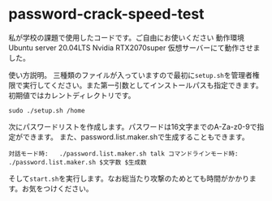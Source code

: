 # password-crack-speed-test
私が学校の課題で使用したコードです。ご自由にお使いください
動作環境
Ubuntu server 20.04LTS
Nvidia RTX2070super
仮想サーバーにて動作させました。

使い方説明。
三種類のファイルが入っていますので最初に`setup.sh`を管理者権限で実行してください。また第一引数としてインストールパスも指定できます。初期値ではカレントディレクトリです。

`sudo ./setup.sh /home`

次にパスワードリストを作成します。パスワードは16文字までのA-Za-z0-9で指定ができます。
また、password.list.maker.shで生成することもできます。

`対話モード時:  
./password.list.maker.sh talk
コマンドラインモード時:  
./password.list.maker.sh $文字数 $生成数`

そして`start.sh`を実行します。なお総当たり攻撃のためとても時間がかかります。お気をつけください。
